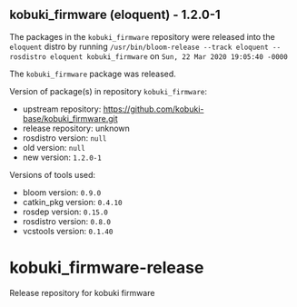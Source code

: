 ## kobuki_firmware (eloquent) - 1.2.0-1

The packages in the `kobuki_firmware` repository were released into the `eloquent` distro by running `/usr/bin/bloom-release --track eloquent --rosdistro eloquent kobuki_firmware` on `Sun, 22 Mar 2020 19:05:40 -0000`

The `kobuki_firmware` package was released.

Version of package(s) in repository `kobuki_firmware`:

- upstream repository: https://github.com/kobuki-base/kobuki_firmware.git
- release repository: unknown
- rosdistro version: `null`
- old version: `null`
- new version: `1.2.0-1`

Versions of tools used:

- bloom version: `0.9.0`
- catkin_pkg version: `0.4.10`
- rosdep version: `0.15.0`
- rosdistro version: `0.8.0`
- vcstools version: `0.1.40`


# kobuki_firmware-release
Release repository for kobuki firmware
